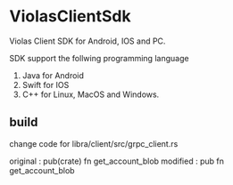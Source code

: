 # ViolasClientSdk
Violas Client SDK for Android, IOS and PC.

SDK support the follwing programming language 
1. Java for Android
2. Swift for IOS
3. C++ for Linux, MacOS and Windows.

## build
change code for libra/client/src/grpc_client.rs

original :  pub(crate) fn get_account_blob
modified :  pub fn get_account_blob